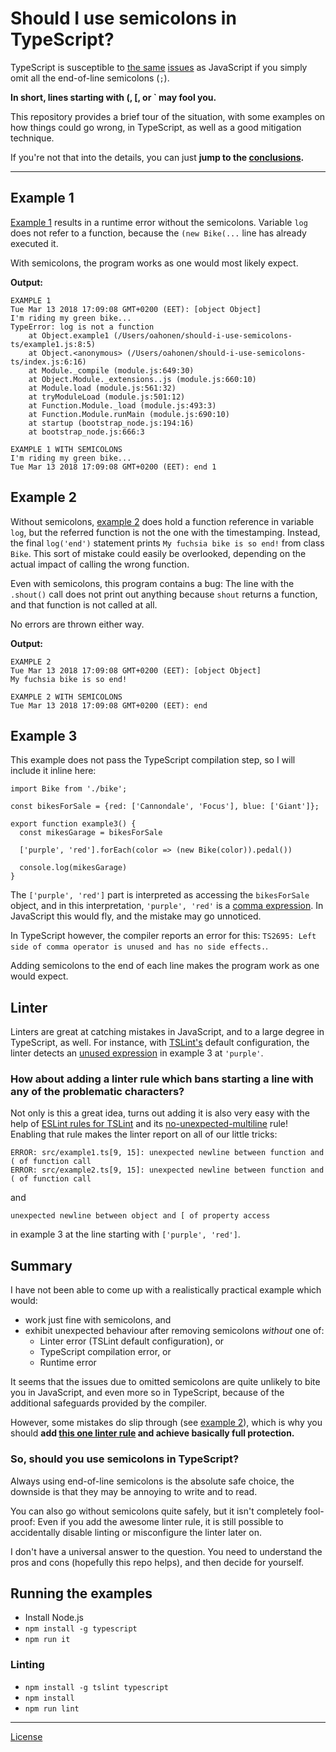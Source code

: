 # Should I use semicolons in TypeScript?

TypeScript is susceptible to [the same](https://standardjs.com/rules.html#semicolons) [issues](https://hackernoon.com/an-open-letter-to-javascript-leaders-regarding-no-semicolons-82cec422d67d) as JavaScript if you simply omit all the end-of-line semicolons (`;`).

**In short, lines starting with (, [, or ` may fool you.**

This repository provides a brief tour of the situation, with some examples on how things could go wrong, in TypeScript, as well as a good mitigation technique.

If you're not that into the details, you can just **jump to the [conclusions](https://github.com/olliahonen/should-i-use-semicolons-ts#summary).**

---

## Example 1

[Example 1](src/example1.ts) results in a runtime error without the semicolons. Variable `log` does not refer to a function, because the `(new Bike(...` line has already executed it.

With semicolons, the program works as one would most likely expect.

**Output:**

```
EXAMPLE 1
Tue Mar 13 2018 17:09:08 GMT+0200 (EET): [object Object]
I'm riding my green bike...
TypeError: log is not a function
    at Object.example1 (/Users/oahonen/should-i-use-semicolons-ts/example1.js:8:5)
    at Object.<anonymous> (/Users/oahonen/should-i-use-semicolons-ts/index.js:6:16)
    at Module._compile (module.js:649:30)
    at Object.Module._extensions..js (module.js:660:10)
    at Module.load (module.js:561:32)
    at tryModuleLoad (module.js:501:12)
    at Function.Module._load (module.js:493:3)
    at Function.Module.runMain (module.js:690:10)
    at startup (bootstrap_node.js:194:16)
    at bootstrap_node.js:666:3

EXAMPLE 1 WITH SEMICOLONS
I'm riding my green bike...
Tue Mar 13 2018 17:09:08 GMT+0200 (EET): end 1
```

## Example 2

Without semicolons, [example 2](src/example2.ts) does hold a function reference in variable `log`, but the referred function is not the one with the timestamping. Instead, the final `log('end')` statement prints `My fuchsia bike is so end!` from class `Bike`. This sort of mistake could easily be overlooked, depending on the actual impact of calling the wrong function.

Even with semicolons, this program contains a bug: The line with the `.shout()` call does not print out anything because `shout` returns a function, and that function is not called at all.

No errors are thrown either way.

**Output:**

```
EXAMPLE 2
Tue Mar 13 2018 17:09:08 GMT+0200 (EET): [object Object]
My fuchsia bike is so end!

EXAMPLE 2 WITH SEMICOLONS
Tue Mar 13 2018 17:09:08 GMT+0200 (EET): end
```

## Example 3

This example does not pass the TypeScript compilation step, so I will include it inline here:
```
import Bike from './bike';

const bikesForSale = {red: ['Cannondale', 'Focus'], blue: ['Giant']};

export function example3() {
  const mikesGarage = bikesForSale

  ['purple', 'red'].forEach(color => (new Bike(color)).pedal())

  console.log(mikesGarage)
}
```

The `['purple', 'red']` part is interpreted as accessing the `bikesForSale` object, and in this interpretation, `'purple', 'red'` is a [comma expression](https://developer.mozilla.org/en-US/docs/Web/JavaScript/Reference/Operators/Comma_Operator). In JavaScript this would fly, and the mistake may go unnoticed.

In TypeScript however, the compiler reports an error for this: `TS2695: Left side of comma operator is unused and has no side effects.`.

Adding semicolons to the end of each line makes the program work as one would expect.

## Linter

Linters are great at catching mistakes in JavaScript, and to a large degree in TypeScript, as well. For instance, with [TSLint's](https://palantir.github.io/tslint/) default configuration, the linter detects an [unused expression](https://palantir.github.io/tslint/rules/no-unused-expression/) in example 3 at `'purple'`.

### How about adding a linter rule which bans starting a line with any of the problematic characters?

Not only is this a great idea, turns out adding it is also very easy with the help of [ESLint rules for TSLint](https://github.com/buzinas/tslint-eslint-rules) and its [no-unexpected-multiline](https://eslint.org/docs/rules/no-unexpected-multiline) rule! Enabling that rule makes the linter report on all of our little tricks:
```
ERROR: src/example1.ts[9, 15]: unexpected newline between function and ( of function call
ERROR: src/example2.ts[9, 15]: unexpected newline between function and ( of function call
```
and
```
unexpected newline between object and [ of property access
```
in example 3 at the line starting with `['purple', 'red']`.

## Summary

I have not been able to come up with a realistically practical example which would:
  - work just fine with semicolons, and
  - exhibit unexpected behaviour after removing semicolons *without* one of:
    - Linter error (TSLint default configuration), or
    - TypeScript compilation error, or
    - Runtime error

It seems that the issues due to omitted semicolons are quite unlikely to bite you in JavaScript, and even more so in TypeScript, because of the additional safeguards provided by the compiler.

However, some mistakes do slip through (see [example 2](src/example2.ts)), which is why you should **add [this one linter rule](https://github.com/buzinas/tslint-eslint-rules/blob/master/src/docs/rules/noUnexpectedMultilineRule.md) and achieve basically full protection.**

### So, should you use semicolons in TypeScript?

Always using end-of-line semicolons is the absolute safe choice, the downside is that they may be annoying to write and to read.

You can also go without semicolons quite safely, but it isn't completely fool-proof: Even if you add the awesome linter rule, it is still possible to accidentally disable linting or misconfigure the linter later on.

I don't have a universal answer to the question. You need to understand the pros and cons (hopefully this repo helps), and then decide for yourself.

## Running the examples

* Install Node.js
* `npm install -g typescript`
* `npm run it`

### Linting

* `npm install -g tslint typescript`
* `npm install`
* `npm run lint`

---

[License](LICENSE.md)

